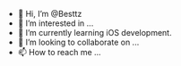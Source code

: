 - 👋 Hi, I’m @Besttz
- 👀 I’m interested in ...
- 🌱 I’m currently learning iOS development.
- 💞️ I’m looking to collaborate on ...
- 📫 How to reach me ...

<!---
Besttz/Besttz is a ✨ special ✨ repository because its `README.md` (this file) appears on your GitHub profile.
You can click the Preview link to take a look at your changes.
--->
